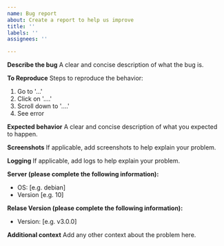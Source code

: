```yaml
---
name: Bug report
about: Create a report to help us improve
title: ''
labels: ''
assignees: ''

---
```


**Describe the bug**
A clear and concise description of what the bug is.

**To Reproduce**
Steps to reproduce the behavior:
1. Go to '...'
2. Click on '....'
3. Scroll down to '....'
4. See error

**Expected behavior**
A clear and concise description of what you expected to happen.

**Screenshots**
If applicable, add screenshots to help explain your problem.

**Logging**
If applicable, add logs to help explain your problem.

**Server (please complete the following information):**
 - OS: [e.g. debian]
 - Version [e.g. 10]

**Relase Version (please complete the following information):**
 - Version: [e.g. v3.0.0]

**Additional context**
Add any other context about the problem here.
